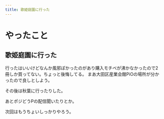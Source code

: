 ```yaml
---
title: 歌姫庭園に行った
---
```


# やったこと

## 歌姫庭園に行った

行ったはいいけどなんか風邪ぽかったのがあり購入モチベが沸かなかったので2冊しか買ってない。ちょっと後悔してる。
まあ大田区産業会館PiOの場所が分かったので良しとしよう。

その後は秋葉に行ったりした。

あとポジどうPの配信聞いたりとか。

次回はもうちょいしっかりやろう。
